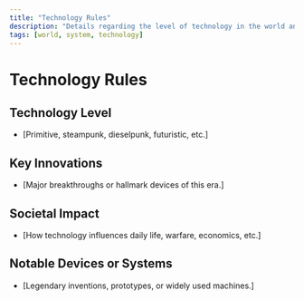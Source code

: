 ```yaml
---
title: "Technology Rules"
description: "Details regarding the level of technology in the world and how it functions."
tags: [world, system, technology]
---
```


# Technology Rules

## Technology Level
- [Primitive, steampunk, dieselpunk, futuristic, etc.]

## Key Innovations
- [Major breakthroughs or hallmark devices of this era.]

## Societal Impact
- [How technology influences daily life, warfare, economics, etc.]

## Notable Devices or Systems
- [Legendary inventions, prototypes, or widely used machines.]
